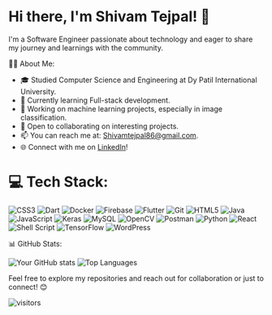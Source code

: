# Hi there, I'm Shivam Tejpal! 👋

I'm a Software Engineer passionate about technology and eager to share my journey and learnings with the community.

👨‍💻 About Me:
- 🎓 Studied Computer Science and Engineering at Dy Patil International University.
- 🌱 Currently learning Full-stack development.
- 🔭 Working on machine learning projects, especially in image classification.
- 👯 Open to collaborating on interesting projects.
- 📫 You can reach me at: [Shivamtejpal86@gmail.com](mailto:Shivamtejpal86@gmail.com).
- 🌐 Connect with me on [LinkedIn](https://www.linkedin.com/in/shivam-tejpal/)!

# 💻 Tech Stack:

![CSS3](https://img.shields.io/badge/css3-%231572B6.svg?style=for-the-badge&logo=css3&logoColor=white)
![Dart](https://img.shields.io/badge/Dart-0175C2?style=for-the-badge&logo=dart&logoColor=white)
![Docker](https://img.shields.io/badge/docker-%230db7ed.svg?style=for-the-badge&logo=docker&logoColor=white)
![Firebase](https://img.shields.io/badge/Firebase-%23039BE5.svg?style=for-the-badge&logo=firebase)
![Flutter](https://img.shields.io/badge/Flutter-%2302569B.svg?style=for-the-badge&logo=flutter&logoColor=white)
![Git](https://img.shields.io/badge/git-%23F05033.svg?style=for-the-badge&logo=git&logoColor=white)
![HTML5](https://img.shields.io/badge/html5-%23E34F26.svg?style=for-the-badge&logo=html5&logoColor=white)
![Java](https://img.shields.io/badge/java-%23ED8B00.svg?style=for-the-badge&logo=openjdk&logoColor=white)
![JavaScript](https://img.shields.io/badge/javascript-%23323330.svg?style=for-the-badge&logo=javascript&logoColor=%23F7DF1E)
![Keras](https://img.shields.io/badge/Keras-%23D00000.svg?style=for-the-badge&logo=Keras&logoColor=white)
![MySQL](https://img.shields.io/badge/mysql-4479A1.svg?style=for-the-badge&logo=mysql&logoColor=white)
![OpenCV](https://img.shields.io/badge/opencv-%23white.svg?style=for-the-badge&logo=opencv&logoColor=white)
![Postman](https://img.shields.io/badge/Postman-FF6C37?style=for-the-badge&logo=postman&logoColor=white)
![Python](https://img.shields.io/badge/python-3670A0?style=for-the-badge&logo=python&logoColor=ffdd54)
![React](https://img.shields.io/badge/react-%2361DAFB.svg?style=for-the-badge&logo=react&logoColor=white)
![Shell Script](https://img.shields.io/badge/shell_script-%23121011.svg?style=for-the-badge&logo=gnu-bash&logoColor=white)
![TensorFlow](https://img.shields.io/badge/TensorFlow-%23FF6F00.svg?style=for-the-badge&logo=TensorFlow&logoColor=white)
![WordPress](https://img.shields.io/badge/WordPress-%23117AC9.svg?style=for-the-badge&logo=WordPress&logoColor=white)



📊 GitHub Stats:

![Your GitHub stats](https://github-readme-stats.vercel.app/api?username=ShivamTejpal&show_icons=true)
![Top Languages](https://github-readme-stats.vercel.app/api/top-langs/?username=ShivamTejpal&theme=dark&hide_border=true&include_all_commits=false&count_private=false&layout=compact)

Feel free to explore my repositories and reach out for collaboration or just to connect! 😊

![visitors](https://visitor-badge.glitch.me/badge?page_id=ShivamTejpal&left_color=green&right_color=red)

